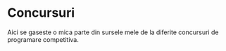 # Concursuri

Aici se gaseste o mica parte din sursele mele de la diferite concursuri de programare competitiva.
